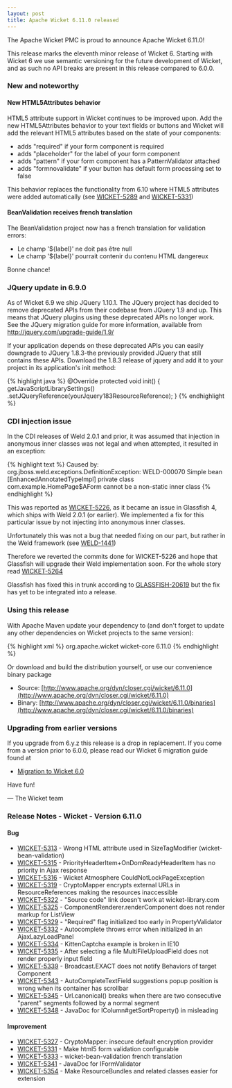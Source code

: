 ```yaml
---
layout: post
title: Apache Wicket 6.11.0 released
---
```


The Apache Wicket PMC is proud to announce Apache Wicket 6.11.0!

This release marks the eleventh minor release of Wicket 6. Starting
with Wicket 6 we use semantic versioning for the future development
of Wicket, and as such no API breaks are present in this release
compared to 6.0.0.

### New and noteworthy

#### New HTML5Attributes behavior

HTML5 attribute support in Wicket continues to be improved upon. Add
the new HTML5Attributes behavior to your text fields or buttons and
Wicket will add the relevant HTML5 attributes based on the state of
your components:

 - adds "required" if your form component is required
 - adds "placeholder" for the label of your form component
 - adds "pattern" if your form component has a PatternValidator 
   attached
 - adds "formnovalidate" if your button has default form processing 
   set to false

This behavior replaces the functionality from 6.10 where HTML5
attributes were added automatically (see
[WICKET-5289](https://issues.apache.org/jira/browse/WICKET-5289) and
[WICKET-5331](https://issues.apache.org/jira/browse/WICKET-5331))

#### BeanValidation receives french translation

The BeanValidation project now has a french translation for
validation errors:

 - Le champ '${label}' ne doit pas être null
 - Le champ '${label}' pourrait contenir du contenu HTML dangereux

Bonne chance!

### JQuery update in 6.9.0

As of Wicket 6.9 we ship JQuery 1.10.1. The JQuery project has
decided to remove deprecated APIs from their codebase from JQuery 1.9
and up. This means that JQuery plugins using these deprecated APIs no
longer work. See the JQuery migration guide for more information,
available from http://jquery.com/upgrade-guide/1.9/

If your application depends on these deprecated APIs you can easily
downgrade to JQuery 1.8.3-the previously provided JQuery that still
contains these APIs. Download the 1.8.3 release of jquery and add it
to your project in its application's init method:

{% highlight java %}
    @Override
    protected void init() {
        getJavaScriptLibrarySettings()
            .setJQueryReference(yourJquery183ResourceReference);
    }
{% endhighlight %}

### CDI injection issue

In the CDI releases of Weld 2.0.1 and prior, it was assumed that
injection in anonymous inner classes was not legal and when
attempted, it resulted in an exception:

{% highlight text %}
Caused by: org.jboss.weld.exceptions.DefinitionException:
WELD-000070 Simple bean [EnhancedAnnotatedTypeImpl] private class
com.example.HomePage$AForm cannot be a non-static inner class
{% endhighlight %}

This was reported as
[WICKET-5226](https://issues.apache.org/jira/browse/WICKET-5226), as
it became an issue in Glassfish 4, which ships with Weld 2.0.1 (or
earlier). We implemented a fix for this particular issue by not
injecting into anonymous inner classes.

Unfortunately this was not a bug that needed fixing on our part, but
rather in the Weld framework (see
[WELD-1441](https://issues.jboss.org/browse/WELD-1441))

Therefore we reverted the commits done for WICKET-5226 and hope that
Glassfish will upgrade their Weld implementation soon. For the whole
story read
[WICKET-5264](https://issues.apache.org/jira/browse/WICKET-5264)

Glassfish has fixed this in trunk according to
[GLASSFISH-20619](https://java.net/jira/browse/GLASSFISH-20619) but
the fix has yet to be integrated into a release.

### Using this release

With Apache Maven update your dependency to (and don't forget to
update any other dependencies on Wicket projects to the same version):

{% highlight xml %}
<dependency>
    <groupId>org.apache.wicket</groupId>
    <artifactId>wicket-core</artifactId>
    <version>6.11.0</version>
</dependency>
{% endhighlight %}

Or download and build the distribution yourself, or use our
convenience binary package

 * Source: [http://www.apache.org/dyn/closer.cgi/wicket/6.11.0](http://www.apache.org/dyn/closer.cgi/wicket/6.11.0)
 * Binary: [http://www.apache.org/dyn/closer.cgi/wicket/6.11.0/binaries](http://www.apache.org/dyn/closer.cgi/wicket/6.11.0/binaries)

### Upgrading from earlier versions

If you upgrade from 6.y.z this release is a drop in replacement. If
you come from a version prior to 6.0.0, please read our Wicket 6
migration guide found at

* [Migration to Wicket 6.0](https://cwiki.apache.org/confluence/display/WICKET/Migration+to+Wicket+6.0)

Have fun!

— The Wicket team

### Release Notes - Wicket - Version 6.11.0

#### Bug

 * [WICKET-5313](https://issues.apache.org/jira/browse/WICKET-5313) - Wrong HTML attribute used in SizeTagModifier (wicket-bean-validation)
 * [WICKET-5315](https://issues.apache.org/jira/browse/WICKET-5315) - PriorityHeaderItem+OnDomReadyHeaderItem has no priority in Ajax response
 * [WICKET-5316](https://issues.apache.org/jira/browse/WICKET-5316) - Wicket Atmosphere CouldNotLockPageException
 * [WICKET-5319](https://issues.apache.org/jira/browse/WICKET-5319) - CryptoMapper encrypts external URLs in ResourceReferences making the resources inaccessible
 * [WICKET-5322](https://issues.apache.org/jira/browse/WICKET-5322) - "Source code" link doesn't work at wicket-library.com
 * [WICKET-5325](https://issues.apache.org/jira/browse/WICKET-5325) - ComponentRenderer.renderComponent does not render markup for ListView
 * [WICKET-5329](https://issues.apache.org/jira/browse/WICKET-5329) - "Required" flag initialized too early in  PropertyValidator
 * [WICKET-5332](https://issues.apache.org/jira/browse/WICKET-5332) - Autocomplete throws error when initialized in an AjaxLazyLoadPanel
 * [WICKET-5334](https://issues.apache.org/jira/browse/WICKET-5334) - KittenCaptcha example is broken in IE10
 * [WICKET-5335](https://issues.apache.org/jira/browse/WICKET-5335) - After selecting a file MultiFileUploadField does not render properly input field
 * [WICKET-5339](https://issues.apache.org/jira/browse/WICKET-5339) - Broadcast.EXACT does not notify Behaviors of target Component
 * [WICKET-5343](https://issues.apache.org/jira/browse/WICKET-5343) - AutoCompleteTextField suggestions popup position is wrong when its container has scrollbar
 * [WICKET-5345](https://issues.apache.org/jira/browse/WICKET-5345) - Url.canonical() breaks when there are two consecutive "parent" segments followed by a normal segment
 * [WICKET-5348](https://issues.apache.org/jira/browse/WICKET-5348) - JavaDoc for IColumn#getSortProperty() in misleading

#### Improvement

 * [WICKET-5327](https://issues.apache.org/jira/browse/WICKET-5327) - CryptoMapper: insecure default encryption provider
 * [WICKET-5331](https://issues.apache.org/jira/browse/WICKET-5331) - Make html5 form validation configurable
 * [WICKET-5333](https://issues.apache.org/jira/browse/WICKET-5333) - wicket-bean-validation french translation
 * [WICKET-5341](https://issues.apache.org/jira/browse/WICKET-5341) - JavaDoc for IFormValidator
 * [WICKET-5354](https://issues.apache.org/jira/browse/WICKET-5354) - Make ResourceBundles and related classes easier for extension
